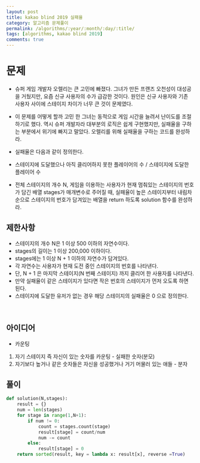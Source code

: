 ```yaml
---
layout: post
title: kakao blind 2019 실패율
category: 알고리즘 문제풀이
permalink: /algorithms/:year/:month/:day/:title/
tags: [algorithms, kakao blind 2019]
comments: true
---
```


# 문제
- 슈퍼 게임 개발자 오렐리는 큰 고민에 빠졌다. 그녀가 만든 프랜즈 오천성이 대성공을 거뒀지만, 요즘 신규 사용자의 수가 급감한 것이다. 원인은 신규 사용자와 기존 사용자 사이에 스테이지 차이가 너무 큰 것이 문제였다.

- 이 문제를 어떻게 할까 고민 한 그녀는 동적으로 게임 시간을 늘려서 난이도를 조절하기로 했다. 역시 슈퍼 개발자라 대부분의 로직은 쉽게 구현했지만, 실패율을 구하는 부분에서 위기에 빠지고 말았다. 오렐리를 위해 실패율을 구하는 코드를 완성하라.

- 실패율은 다음과 같이 정의한다.
- 스테이지에 도달했으나 아직 클리어하지 못한 플레이어의 수 / 스테이지에 도달한 플레이어 수
- 전체 스테이지의 개수 N, 게임을 이용하는 사용자가 현재 멈춰있는 스테이지의 번호가 담긴 배열 stages가 매개변수로 주어질 때, 실패율이 높은 스테이지부터 내림차순으로 스테이지의 번호가 담겨있는 배열을 return 하도록 solution 함수를 완성하라.

## 제한사항
- 스테이지의 개수 N은 1 이상 500 이하의 자연수이다.
- stages의 길이는 1 이상 200,000 이하이다.
- stages에는 1 이상 N + 1 이하의 자연수가 담겨있다.
- 각 자연수는 사용자가 현재 도전 중인 스테이지의 번호를 나타낸다.
- 단, N + 1 은 마지막 스테이지(N 번째 스테이지) 까지 클리어 한 사용자를 나타낸다.
- 만약 실패율이 같은 스테이지가 있다면 작은 번호의 스테이지가 먼저 오도록 하면 된다.
- 스테이지에 도달한 유저가 없는 경우 해당 스테이지의 실패율은 0 으로 정의한다.
<br>

## 아이디어
- 카운팅
1. 자기 스테이지 즉 자신이 있는 숫자를 카운팅 - 실패한 숫자(분모)
2. 자기보다 높거나 같은 숫자들은 자신을 성공했거나 거기 머물러 있는 애들 - 분자

## 풀이

```python
def solution(N,stages):
    result = {}
    num = len(stages)
    for stage in range(1,N+1):
        if num != 0:
            count = stages.count(stage)
            result[stage] = count/num
            num -= count
        else: 
            result[stage] = 0
    return sorted(result, key = lambda x: result[x], reverse =True)
```
